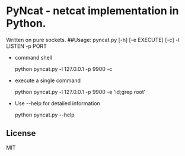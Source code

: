 # PyNcat - netcat implementation in Python. 
Written on pure sockets.
##Usage:
    pyncat.py [-h] [-e EXECUTE] [-c] -l LISTEN -p PORT
* command shell

    python pyncat.py -l 127.0.0.1 -p 9900 -c

* execute a single command

    python pyncat.py -l 127.0.0.1 -p 9900 -e 'id;grep root'

* Use --help for detailed information

    python pyncat.py --help

## License
MIT
